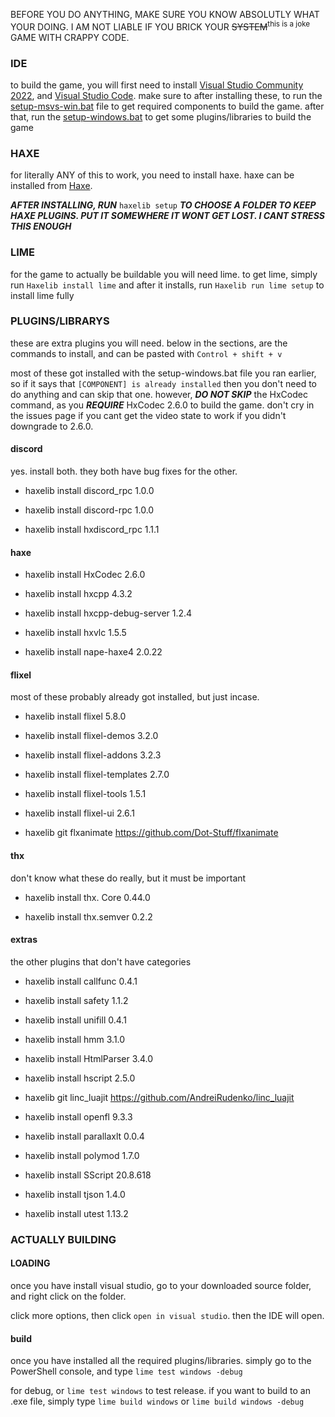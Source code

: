 BEFORE YOU DO ANYTHING, MAKE SURE YOU KNOW ABSOLUTLY WHAT YOUR DOING. I AM NOT LIABLE IF YOU BRICK YOUR ~~SYSTEM~~<sup>this is a joke</sup> GAME WITH CRAPPY CODE.

### IDE

to build the game, you will first need to install [Visual Studio Community 2022](https://visualstudio.microsoft.com/vs/community/), and [Visual Studio Code](https://code.visualstudio.com). make sure to after installing these, to run the [setup-msvs-win.bat](./setup/setup-msvc-win.bat) file to get required components to build the game. after that, run the [setup-windows.bat](./setup/setup-windows.bat) to get some plugins/libraries to build the game

### HAXE

for literally ANY of this to work, you need to install haxe. haxe can be installed from [Haxe](https://haxe.org).

***AFTER INSTALLING, RUN***  `haxelib setup`  ***TO CHOOSE A FOLDER TO KEEP HAXE PLUGINS. PUT IT SOMEWHERE IT WONT GET LOST. I CANT STRESS THIS ENOUGH***

### LIME

for the game to actually be buildable you will need lime. to get lime, simply run `Haxelib install lime` and after it installs, run `Haxelib run lime setup` to install lime fully

### PLUGINS/LIBRARYS

these are extra plugins you will need. below in the sections, are the commands to install, and can be pasted with `Control + shift + v`

most of these got installed with the setup-windows.bat file you ran earlier, so if it says that `[COMPONENT] is already installed` then you don't need to do anything and can skip that one. however, ***DO NOT SKIP*** the HxCodec command, as you ***REQUIRE*** HxCodec 2.6.0 to build the game. don't cry in the issues page if you cant get the video state to work if you didn't downgrade to 2.6.0.

#### discord

yes. install both. they both have bug fixes for the other.

* haxelib install discord_rpc 1.0.0

* haxelib install discord-rpc 1.0.0

* haxelib install hxdiscord_rpc 1.1.1

#### haxe

* haxelib install HxCodec 2.6.0

* haxelib install hxcpp 4.3.2

* haxelib install hxcpp-debug-server 1.2.4

* haxelib install hxvlc 1.5.5

* haxelib install nape-haxe4 2.0.22

#### flixel

most of these probably already got installed, but just incase.

* haxelib install flixel 5.8.0 

* haxelib install flixel-demos 3.2.0

* haxelib install flixel-addons 3.2.3

* haxelib install flixel-templates 2.7.0

* haxelib install flixel-tools 1.5.1 

* haxelib install flixel-ui 2.6.1

* haxelib git flxanimate https://github.com/Dot-Stuff/flxanimate

#### thx
don't know what these do really, but it must be important
* haxelib install thx. Core 0.44.0

* haxelib install thx.semver 0.2.2

#### extras

the other plugins that don't have categories

* haxelib install callfunc 0.4.1

* haxelib install safety 1.1.2

* haxelib install unifill 0.4.1

* haxelib install hmm 3.1.0

* haxelib install HtmlParser 3.4.0

* haxelib install hscript 2.5.0

* haxelib git linc_luajit https://github.com/AndreiRudenko/linc_luajit

* haxelib install openfl 9.3.3

* haxelib install parallaxlt 0.0.4

* haxelib install polymod 1.7.0

* haxelib install SScript 20.8.618

* haxelib install tjson 1.4.0

* haxelib install utest 1.13.2

### ACTUALLY BUILDING

#### LOADING

once you have install visual studio, go to your downloaded source folder, and right click on the folder.

click more options, then click `open in visual studio`. then the IDE will open.

#### build

once you have installed all the required plugins/libraries. simply go to the PowerShell console, and type `lime test windows -debug`

for debug, or `lime test windows` to test release. if you want to build to an .exe file, simply type `lime build windows` or `lime build windows -debug`

  
